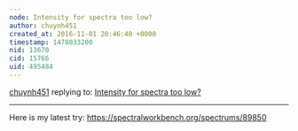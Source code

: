 ```yaml
---
node: Intensity for spectra too low?
author: chuynh451
created_at: 2016-11-01 20:46:40 +0000
timestamp: 1478033200
nid: 13670
cid: 15766
uid: 495484
---
```




[chuynh451](../profile/chuynh451) replying to: [Intensity for spectra too low?](../notes/chuynh451/11-01-2016/intensity-for-spectra-too-low)

----
Here is my latest try: https://spectralworkbench.org/spectrums/89850